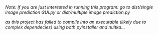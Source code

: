 _Note: if you are just interested in running this program: go to dist/single image prediction GUI.py or dist/multiple image prediction.py_

_as this project has failed to compile into an executable (likely due to complex dependecies) using both pyinstaller and nuitka..._


